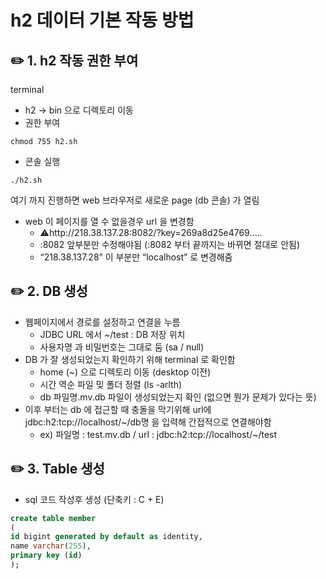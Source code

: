 # h2 데이터 기본 작동 방법

## ✏️ 1. h2 작동 권한 부여

terminal

- h2 → bin 으로 디렉토리 이동
- 권한 부여

```
chmod 755 h2.sh
```

- 콘솔 실행

```
./h2.sh
```

여기 까지 진행하면 web 브라우저로 새로운 page (db 콘솔) 가 열림

- web 이 페이지를 열 수 없을경우 url 을 변경함
    - ⚠️http://218.38.137.28:8082/?key=269a8d25e4769…..
    - :8082 앞부분만 수정해야됨 (:8082 부터 끝까지는 바뀌면 절대로 안됨)
    - “218.38.137.28” 이 부분만 “localhost” 로 변경해줌

## ✏️ 2. DB 생성

- 웹페이지에서 경로를 설정하고 연결을 누름
    - JDBC URL 에서 ~/test : DB 저장 위치
    - 사용자명 과 비밀번호는 그대로 둠 (sa / null)
- DB 가 잘 생성되었는지 확인하기 위해 terminal 로 확인함
    - home (~) 으로 디렉토리 이동 (desktop 이전)
    - 시간 역순 파일 밎 폴더 정렬 (ls -arlth)
    - db 파일명.mv.db 파일이 생성되었는지 확인 (없으면 뭔가 문제가 있다는 뜻)
- 이후 부터는 db 에 접근할 때 충돌을 막기위해 url에 jdbc:h2:tcp://localhost/~/db명 을 입력해 간접적으로 연결해야함
    - ex) 파일명 : test.mv.db / url : jdbc:h2:tcp://localhost/~/test

## ✏️ 3. Table 생성

- sql 코드 작성후 생성 (단축키 : C + E)

```sql
create table member
(
id bigint generated by default as identity,
name varchar(255),
primary key (id)
);
```
